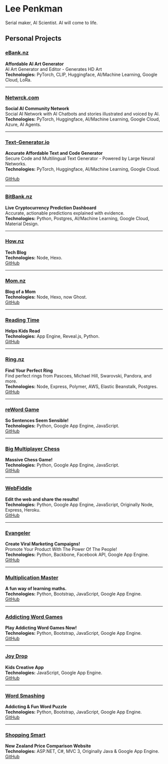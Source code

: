 # Lee Penkman
Serial maker, AI Scientist.
AI will come to life.

## Personal Projects

### [eBank.nz](https://eBank.nz)
**Affordable AI Art Generator**  
AI Art Generator and Editor - Generates HD Art  
**Technologies:** PyTorch, CLIP, Huggingface, AI/Machine Learning, Google Cloud, LoRa.

---

### [Netwrck.com](https://netwrck.com)
**Social AI Community Network**  
Social AI Network with AI Chatbots and stories illustrated and voiced by AI.  
**Technologies:** PyTorch, Huggingface, AI/Machine Learning, Google Cloud, Azure, AI Agents.

---

### [Text-Generator.io](https://text-generator.io)
**Accurate Affordable Text and Code Generator**  
Secure Code and Multilingual Text Generator - Powered by Large Neural Networks.  
**Technologies:** PyTorch, Huggingface, AI/Machine Learning, Google Cloud.

[GitHub](https://github.com/TextGeneratorio/text-generator.io)

---

### [BitBank.nz](https://bitbank.nz)
**Live Cryptocurrency Prediction Dashboard**  
Accurate, actionable predictions explained with evidence.  
**Technologies:** Python, Postgres, AI/Machine Learning, Google Cloud, Material Design.

---

### [How.nz](https://how.nz)
**Tech Blog**  
**Technologies:** Node, Hexo.  
[GitHub](https://github.com/lee101/how)

---

### [Mom.nz](http://mom.nz)
**Blog of a Mom**  
**Technologies:** Node, Hexo, now Ghost.  
[GitHub](https://github.com/lee101/mom)

---

### [Reading Time](https://readingtime.app.nz)
**Helps Kids Read**  
**Technologies:** App Engine, Reveal.js, Python.  
[GitHub](https://github.com/lee101/readingtime)

---

### [Ring.nz](http://ring.nz)
**Find Your Perfect Ring**  
Find perfect rings from Pascoes, Michael Hill, Swarovski, Pandora, and more.  
**Technologies:** Node, Express, Polymer, AWS, Elastic Beanstalk, Postgres.  
[GitHub](https://github.com/lee101/ring)

---

### [reWord Game](http://rewordgame.com)
**So Sentences Seem Sensible!**  
**Technologies:** Python, Google App Engine, JavaScript.  
[GitHub](https://github.com/lee101/rewordgame)

---

### [Big Multiplayer Chess](http://bigmultiplayerchess.com)
**Massive Chess Game!**  
**Technologies:** Python, Google App Engine, JavaScript.  
[GitHub](https://github.com/lee101/mmochess)

---

### [WebFiddle](http://webfiddle.net)
**Edit the web and share the results!**  
**Technologies:** Python, Google App Engine, JavaScript, Originally Node, Express, Heroku.  
[GitHub](https://github.com/lee101/webfiddle)

---

### [Evangeler](http://www.evangeler.com)
**Create Viral Marketing Campaigns!**  
Promote Your Product With The Power Of The People!  
**Technologies:** Python, Backbone, Facebook API, Google App Engine.  
[GitHub](https://github.com/lee101/evangeler)

---

### [Multiplication Master](http://www.multiplicationmaster.com)
**A fun way of learning maths.**  
**Technologies:** Python, Bootstrap, JavaScript, Google App Engine.  
[GitHub](https://github.com/lee101/multiplicationmaster)

---

### [Addicting Word Games](http://www.addictingwordgames.com)
**Play Addicting Word Games Now!**  
**Technologies:** Python, Bootstrap, JavaScript, Google App Engine.  
[GitHub](https://github.com/lee101/addictingwordgames)

---

### [Joy Drop](http://joydrop.app.nz)
**Kids Creative App**  
**Technologies:** JavaScript, Google App Engine.  
[GitHub](https://github.com/lee101/joydrop)

---

### [Word Smashing](http://www.wordsmashing.com)
**Addicting & Fun Word Puzzle**  
**Technologies:** Python, Bootstrap, JavaScript, Google App Engine.  
[GitHub](https://github.com/lee101/wordsmashing)

---

### [Shopping Smart](http://www.shoppingsmart.co.nz)
**New Zealand Price Comparison Website**  
**Technologies:** ASP.NET, C#, MVC 3, Originally Java & Google App Engine.  
[GitHub](https://github.com/lee101/shoppingsmart-old)

